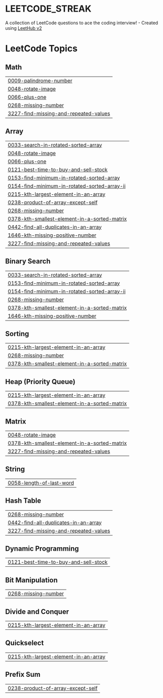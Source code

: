 # LEETCODE_STREAK
A collection of LeetCode questions to ace the coding interview! - Created using [LeetHub v2](https://github.com/arunbhardwaj/LeetHub-2.0)

<!---LeetCode Topics Start-->
# LeetCode Topics
## Math
|  |
| ------- |
| [0009-palindrome-number](https://github.com/omg0014/LEETCODE_STREAK/tree/master/0009-palindrome-number) |
| [0048-rotate-image](https://github.com/omg0014/LEETCODE_STREAK/tree/master/0048-rotate-image) |
| [0066-plus-one](https://github.com/omg0014/LEETCODE_STREAK/tree/master/0066-plus-one) |
| [0268-missing-number](https://github.com/omg0014/LEETCODE_STREAK/tree/master/0268-missing-number) |
| [3227-find-missing-and-repeated-values](https://github.com/omg0014/LEETCODE_STREAK/tree/master/3227-find-missing-and-repeated-values) |
## Array
|  |
| ------- |
| [0033-search-in-rotated-sorted-array](https://github.com/omg0014/LEETCODE_STREAK/tree/master/0033-search-in-rotated-sorted-array) |
| [0048-rotate-image](https://github.com/omg0014/LEETCODE_STREAK/tree/master/0048-rotate-image) |
| [0066-plus-one](https://github.com/omg0014/LEETCODE_STREAK/tree/master/0066-plus-one) |
| [0121-best-time-to-buy-and-sell-stock](https://github.com/omg0014/LEETCODE_STREAK/tree/master/0121-best-time-to-buy-and-sell-stock) |
| [0153-find-minimum-in-rotated-sorted-array](https://github.com/omg0014/LEETCODE_STREAK/tree/master/0153-find-minimum-in-rotated-sorted-array) |
| [0154-find-minimum-in-rotated-sorted-array-ii](https://github.com/omg0014/LEETCODE_STREAK/tree/master/0154-find-minimum-in-rotated-sorted-array-ii) |
| [0215-kth-largest-element-in-an-array](https://github.com/omg0014/LEETCODE_STREAK/tree/master/0215-kth-largest-element-in-an-array) |
| [0238-product-of-array-except-self](https://github.com/omg0014/LEETCODE_STREAK/tree/master/0238-product-of-array-except-self) |
| [0268-missing-number](https://github.com/omg0014/LEETCODE_STREAK/tree/master/0268-missing-number) |
| [0378-kth-smallest-element-in-a-sorted-matrix](https://github.com/omg0014/LEETCODE_STREAK/tree/master/0378-kth-smallest-element-in-a-sorted-matrix) |
| [0442-find-all-duplicates-in-an-array](https://github.com/omg0014/LEETCODE_STREAK/tree/master/0442-find-all-duplicates-in-an-array) |
| [1646-kth-missing-positive-number](https://github.com/omg0014/LEETCODE_STREAK/tree/master/1646-kth-missing-positive-number) |
| [3227-find-missing-and-repeated-values](https://github.com/omg0014/LEETCODE_STREAK/tree/master/3227-find-missing-and-repeated-values) |
## Binary Search
|  |
| ------- |
| [0033-search-in-rotated-sorted-array](https://github.com/omg0014/LEETCODE_STREAK/tree/master/0033-search-in-rotated-sorted-array) |
| [0153-find-minimum-in-rotated-sorted-array](https://github.com/omg0014/LEETCODE_STREAK/tree/master/0153-find-minimum-in-rotated-sorted-array) |
| [0154-find-minimum-in-rotated-sorted-array-ii](https://github.com/omg0014/LEETCODE_STREAK/tree/master/0154-find-minimum-in-rotated-sorted-array-ii) |
| [0268-missing-number](https://github.com/omg0014/LEETCODE_STREAK/tree/master/0268-missing-number) |
| [0378-kth-smallest-element-in-a-sorted-matrix](https://github.com/omg0014/LEETCODE_STREAK/tree/master/0378-kth-smallest-element-in-a-sorted-matrix) |
| [1646-kth-missing-positive-number](https://github.com/omg0014/LEETCODE_STREAK/tree/master/1646-kth-missing-positive-number) |
## Sorting
|  |
| ------- |
| [0215-kth-largest-element-in-an-array](https://github.com/omg0014/LEETCODE_STREAK/tree/master/0215-kth-largest-element-in-an-array) |
| [0268-missing-number](https://github.com/omg0014/LEETCODE_STREAK/tree/master/0268-missing-number) |
| [0378-kth-smallest-element-in-a-sorted-matrix](https://github.com/omg0014/LEETCODE_STREAK/tree/master/0378-kth-smallest-element-in-a-sorted-matrix) |
## Heap (Priority Queue)
|  |
| ------- |
| [0215-kth-largest-element-in-an-array](https://github.com/omg0014/LEETCODE_STREAK/tree/master/0215-kth-largest-element-in-an-array) |
| [0378-kth-smallest-element-in-a-sorted-matrix](https://github.com/omg0014/LEETCODE_STREAK/tree/master/0378-kth-smallest-element-in-a-sorted-matrix) |
## Matrix
|  |
| ------- |
| [0048-rotate-image](https://github.com/omg0014/LEETCODE_STREAK/tree/master/0048-rotate-image) |
| [0378-kth-smallest-element-in-a-sorted-matrix](https://github.com/omg0014/LEETCODE_STREAK/tree/master/0378-kth-smallest-element-in-a-sorted-matrix) |
| [3227-find-missing-and-repeated-values](https://github.com/omg0014/LEETCODE_STREAK/tree/master/3227-find-missing-and-repeated-values) |
## String
|  |
| ------- |
| [0058-length-of-last-word](https://github.com/omg0014/LEETCODE_STREAK/tree/master/0058-length-of-last-word) |
## Hash Table
|  |
| ------- |
| [0268-missing-number](https://github.com/omg0014/LEETCODE_STREAK/tree/master/0268-missing-number) |
| [0442-find-all-duplicates-in-an-array](https://github.com/omg0014/LEETCODE_STREAK/tree/master/0442-find-all-duplicates-in-an-array) |
| [3227-find-missing-and-repeated-values](https://github.com/omg0014/LEETCODE_STREAK/tree/master/3227-find-missing-and-repeated-values) |
## Dynamic Programming
|  |
| ------- |
| [0121-best-time-to-buy-and-sell-stock](https://github.com/omg0014/LEETCODE_STREAK/tree/master/0121-best-time-to-buy-and-sell-stock) |
## Bit Manipulation
|  |
| ------- |
| [0268-missing-number](https://github.com/omg0014/LEETCODE_STREAK/tree/master/0268-missing-number) |
## Divide and Conquer
|  |
| ------- |
| [0215-kth-largest-element-in-an-array](https://github.com/omg0014/LEETCODE_STREAK/tree/master/0215-kth-largest-element-in-an-array) |
## Quickselect
|  |
| ------- |
| [0215-kth-largest-element-in-an-array](https://github.com/omg0014/LEETCODE_STREAK/tree/master/0215-kth-largest-element-in-an-array) |
## Prefix Sum
|  |
| ------- |
| [0238-product-of-array-except-self](https://github.com/omg0014/LEETCODE_STREAK/tree/master/0238-product-of-array-except-self) |
<!---LeetCode Topics End-->